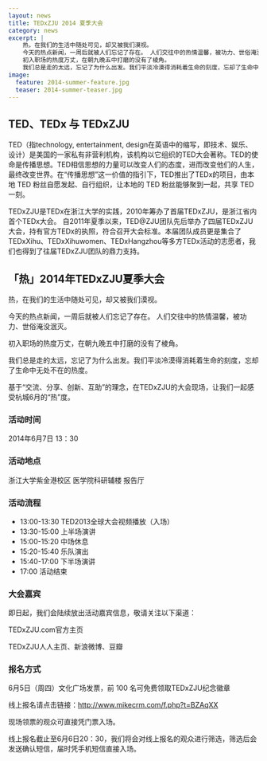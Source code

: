 ```yaml
---
layout: news
title: TEDxZJU 2014 夏季大会
category: news
excerpt: |
    热，在我们的生活中随处可见，却又被我们漠视。
    今天的热点新闻，一周后就被人们忘记了存在。 人们交往中的热情温馨，被功力、世俗淹没泯灭。
    初入职场的热度万丈，在朝九晚五中打磨的没有了棱角。
    我们总是走的太远，忘记了为什么出发。我们平淡冷漠得消耗着生命的刻度，忘却了生命中无处不在的热度。
image:
  feature: 2014-summer-feature.jpg
  teaser: 2014-summer-teaser.jpg
---
```


## TED、TEDx 与 TEDxZJU

TED（指technology, entertainment, design在英语中的缩写，即技术、娱乐、设计）是美国的一家私有非营利机构，该机构以它组织的TED大会著称。TED的使命是传播思想。TED相信思想的力量可以改变人们的态度，进而改变他们的人生，最终改变世界。在“传播思想”这一价值的指引下，TED推出了TEDx的项目，由本地 TED 粉丝自愿发起、自行组织，让本地的 TED 粉丝能够聚到一起，共享 TED一刻。

TEDxZJU是TEDx在浙江大学的实践，2010年筹办了首届TEDxZJU，是浙江省内首个TEDx大会。 自2011年夏季以来，TED@ZJU团队先后举办了四届TEDxZJU大会，持有官方TEDx的执照，符合召开大会标准。本届团队成员更是集合了TEDxXihu、TEDxXihuwomen、TEDxHangzhou等多方TEDx活动的志愿者，我们也得到了往届TEDxZJU团队的鼎力支持。

## 「热」2014年TEDxZJU夏季大会

热，在我们的生活中随处可见，却又被我们漠视。

今天的热点新闻，一周后就被人们忘记了存在。 人们交往中的热情温馨，被功力、世俗淹没泯灭。

初入职场的热度万丈，在朝九晚五中打磨的没有了棱角。

我们总是走的太远，忘记了为什么出发。我们平淡冷漠得消耗着生命的刻度，忘却了生命中无处不在的热度。

基于“交流、分享、创新、互助”的理念，在TEDxZJU的大会现场，让我们一起感受杭城6月的“热”度。

### 活动时间

2014年6月7日 13：30

### 活动地点

浙江大学紫金港校区 医学院科研辅楼 报告厅

### 活动流程

- 13:00-13:30 TED2013全球大会视频播放（入场）
- 13:30-15:00 上半场演讲
- 15:00-15:20 中场休息
- 15:20-15:40 乐队演出
- 15:40-17:00 下半场演讲
- 17:00 活动结束

### 大会嘉宾

即日起，我们会陆续放出活动嘉宾信息，敬请关注以下渠道：

TEDxZJU.com官方主页

TEDxZJU人人主页、新浪微博、豆瓣

### 报名方式

6月5日（周四）文化广场发票，前 100 名可免费领取TEDxZJU纪念徽章

线上报名请点击链接：http://www.mikecrm.com/f.php?t=BZAqXX

现场领票的观众可直接凭门票入场。

线上报名截止至6月6日20：30，我们将会对线上报名的观众进行筛选，筛选后会发送确认短信，届时凭手机短信直接入场。
